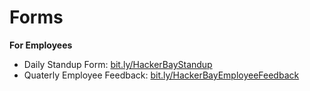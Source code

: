 # Forms

**For Employees**
- Daily Standup Form: [bit.ly/HackerBayStandup](https://bit.ly/HackerBayStandup)
- Quaterly Employee Feedback: [bit.ly/HackerBayEmployeeFeedback](https://bit.ly/HackerBayEmployeeFeedback)
